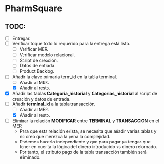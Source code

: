# PharmSquare

## TODO:
- [ ] Entregar.
- [ ] Verificar toque todo lo requerido para la entrega está listo.
	- [ ] Verificar MER.
	- [ ] Verificar modelo relacional.
	- [ ] Script de creación.
	- [ ] Datos de entrada.
	- [ ] Product Backlog.
- [ ] Añadir la clave primaria term_id en la tabla terminal.
	- [ ] Añadir al MER.
	- [x] Añadir al resto.
- [x] Añadir las tablas **Categoria_historial** y **Categorias_historial** al script de creación y datos de entrada.
- [ ] Añadir **terminal_id** a la tabla transacción.
	- [ ] Añadir al MER.
	- [x] Añadir al resto.
- [ ] Eliminar la relación **MODIFICAR** entre **TERMINAL** y **TRANSACCION** en el MER
	- Para que esta relación exista, se necesita que añadir varias tablas y no creo que merezca la pena la complejidad.
	- Podemos hacerlo independiente y que para pagar ya tengas que tener en cuenta la lógica del dinero introducido vs dinero retornado.
	- Por tanto, el atributo pago de la tabla transacción también será eliminado.